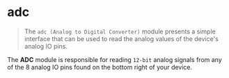 adc
===

> The `adc (Analog to Digital Converter)` module presents a simple interface
> that can be used to read the analog values of the device's analog IO pins.

The **ADC** module is responsible for reading `12-bit` analog signals from any of
the 8 analog IO pins found on the bottom right of your device.
